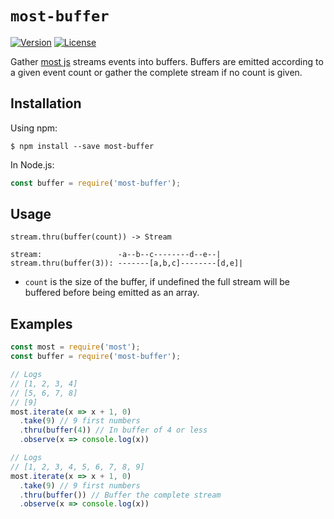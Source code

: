 # `most-buffer` #

[![Version](https://img.shields.io/npm/v/most-buffer.svg?style=flat-square)](https://npmjs.org/package/most-buffer) [![License](https://img.shields.io/badge/license-BSD--3--Clause-42358A.svg?style=flat-square)](https://github.com/craft-ai/most-utils/blob/master/LICENSE)

Gather [most js](https://github.com/cujojs/most) streams events into buffers. Buffers are emitted according to a given event count or gather the complete stream if no count is given.

## Installation ##

Using npm:

```console
$ npm install --save most-buffer
```

In Node.js:

```js
const buffer = require('most-buffer');
```

## Usage ##

`stream.thru(buffer(count)) -> Stream`

```
stream:                 -a--b--c--------d--e--|
stream.thru(buffer(3)): -------[a,b,c]--------[d,e]|
```

- `count` is the size of the buffer, if undefined the full stream will be buffered before being emitted as an array.

## Examples ##

```js
const most = require('most');
const buffer = require('most-buffer');

// Logs
// [1, 2, 3, 4]
// [5, 6, 7, 8]
// [9]
most.iterate(x => x + 1, 0)
  .take(9) // 9 first numbers
  .thru(buffer(4)) // In buffer of 4 or less
  .observe(x => console.log(x))
```

```js
// Logs
// [1, 2, 3, 4, 5, 6, 7, 8, 9]
most.iterate(x => x + 1, 0)
  .take(9) // 9 first numbers
  .thru(buffer()) // Buffer the complete stream
  .observe(x => console.log(x))
```
